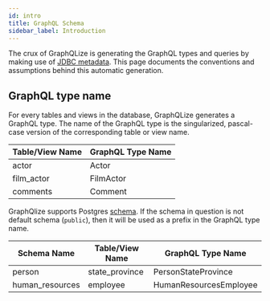```yaml
---
id: intro
title: GraphQL Schema
sidebar_label: Introduction
---
```


The crux of GraphQLize is generating the GraphQL types and queries by making use of [JDBC metadata](https://docs.oracle.com/javase/7/docs/api/java/sql/DatabaseMetaData.html). This page documents the conventions and assumptions behind this automatic generation.

## GraphQL type name

For every tables and views in the database, GraphQLize generates a GraphQL type. The name of the GraphQL type is the singularized, pascal-case version of the corresponding table or view name.

| Table/View Name | GraphQL Type Name |
| --------------- | ----------------- |
| actor           | Actor             |
| film_actor      | FilmActor         |
| comments        | Comment           |

GraphQlize supports Postgres [schema](https://www.postgresql.org/docs/current/ddl-schemas.html). If the schema in question is not default schema (`public`), then it will be used as a prefix in the GraphQL type name.

| Schema Name     | Table/View Name | GraphQL Type Name      |
| --------------- | --------------- | ---------------------- |
| person          | state_province  | PersonStateProvince    |
| human_resources | employee        | HumanResourcesEmployee |

